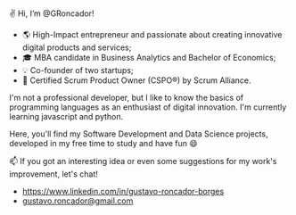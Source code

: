 ✌️ Hi, I’m @GRoncador!
- 🌎 High-Impact entrepreneur and passionate about creating innovative digital products and services;
- 🎓 MBA candidate in Business Analytics and Bachelor of Economics;
- 💡 Co-founder of two startups;
- 🎯 Certified Scrum Product Owner (CSPO®) by Scrum Alliance.
  
I'm not a professional developer, but I like to know the basics of programming languages as an enthusiast of digital innovation. I'm currently learning javascript and python.

Here, you'll find my Software Development and Data Science projects, developed in my free time to study and have fun 😄

📫 If you got an interesting idea or even some suggestions for my work's improvement, let's chat!
  - https://www.linkedin.com/in/gustavo-roncador-borges
  - gustavo.roncador@gmail.com
<!---
GRoncador/GRoncador is a ✨ special ✨ repository because its `README.md` (this file) appears on your GitHub profile.
You can click the Preview link to take a look at your changes.
--->
